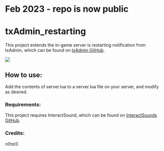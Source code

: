 # Feb 2023 - repo is now public

# txAdmin_restarting

This project extends the in-game server is restarting notification from txAdmin, which can be found on [txAdmin GitHub](https://github.com/tabarra/txAdmin "txAdmin Git").

<img src="https://i.imgur.com/B8zAnQR.png">

## How to use:

Add the contents of server.lua to a server.lua file on your server, and modify as desired.

### Requirements:

This project requires InteractSound, which can be found on [InteractSounds GitHub](https://github.com/plunkettscott/interact-sound "InteractSound Git").

### Credits: 

n0tst3
